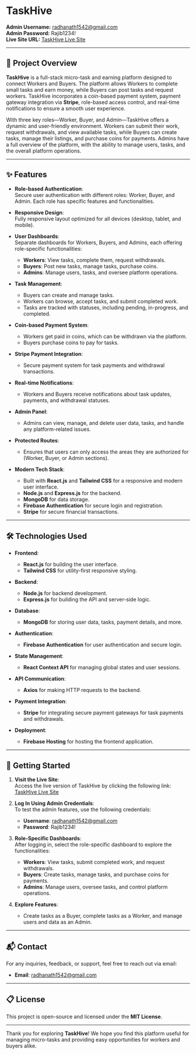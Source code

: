 # TaskHive

**Admin Username:** radhanath1542@gmail.com  
**Admin Password:** Rajib1234!  
**Live Site URL:** [TaskHive Live Site](https://taskhive-40a4a.web.app)

---

## 🚀 Project Overview 

**TaskHive** is a full-stack micro-task and earning platform designed to connect Workers and Buyers. The platform allows Workers to complete small tasks and earn money, while Buyers can post tasks and request workers. TaskHive incorporates a coin-based payment system, payment gateway integration via **Stripe**, role-based access control, and real-time notifications to ensure a smooth user experience.

With three key roles—Worker, Buyer, and Admin—TaskHive offers a dynamic and user-friendly environment. Workers can submit their work, request withdrawals, and view available tasks, while Buyers can create tasks, manage their listings, and purchase coins for payments. Admins have a full overview of the platform, with the ability to manage users, tasks, and the overall platform operations.

---

## ✨ Features

- **Role-based Authentication**:  
  Secure user authentication with different roles: Worker, Buyer, and Admin. Each role has specific features and functionalities.
  
- **Responsive Design**:  
  Fully responsive layout optimized for all devices (desktop, tablet, and mobile).

- **User Dashboards**:  
  Separate dashboards for Workers, Buyers, and Admins, each offering role-specific functionalities:
  - **Workers**: View tasks, complete them, request withdrawals.
  - **Buyers**: Post new tasks, manage tasks, purchase coins.
  - **Admins**: Manage users, tasks, and oversee platform operations.

- **Task Management**:  
  - Buyers can create and manage tasks.
  - Workers can browse, accept tasks, and submit completed work.
  - Tasks are tracked with statuses, including pending, in-progress, and completed.

- **Coin-based Payment System**:  
  - Workers get paid in coins, which can be withdrawn via the platform.
  - Buyers purchase coins to pay for tasks.
  
- **Stripe Payment Integration**:  
  - Secure payment system for task payments and withdrawal transactions.
  
- **Real-time Notifications**:  
  - Workers and Buyers receive notifications about task updates, payments, and withdrawal statuses.
  
- **Admin Panel**:  
  - Admins can view, manage, and delete user data, tasks, and handle any platform-related issues.
  
- **Protected Routes**:  
  - Ensures that users can only access the areas they are authorized for (Worker, Buyer, or Admin sections).
  
- **Modern Tech Stack**:  
  - Built with **React.js** and **Tailwind CSS** for a responsive and modern user interface.
  - **Node.js** and **Express.js** for the backend.
  - **MongoDB** for data storage.
  - **Firebase Authentication** for secure login and registration.
  - **Stripe** for secure financial transactions.

---

## 🛠️ Technologies Used

- **Frontend**:  
  - **React.js** for building the user interface.
  - **Tailwind CSS** for utility-first responsive styling.

- **Backend**:  
  - **Node.js** for backend development.
  - **Express.js** for building the API and server-side logic.

- **Database**:  
  - **MongoDB** for storing user data, tasks, payment details, and more.

- **Authentication**:  
  - **Firebase Authentication** for user authentication and secure login.

- **State Management**:  
  - **React Context API** for managing global states and user sessions.

- **API Communication**:  
  - **Axios** for making HTTP requests to the backend.

- **Payment Integration**:  
  - **Stripe** for integrating secure payment gateways for task payments and withdrawals.

- **Deployment**:  
  - **Firebase Hosting** for hosting the frontend application.

---

## 🏁 Getting Started

1. **Visit the Live Site**:  
   Access the live version of TaskHive by clicking the following link:  
   [TaskHive Live Site](https://taskhive-40a4a.web.app)

2. **Log In Using Admin Credentials**:  
   To test the admin features, use the following credentials:
   - **Username**: radhanath1542@gmail.com
   - **Password**: Rajib1234!

3. **Role-Specific Dashboards**:  
   After logging in, select the role-specific dashboard to explore the functionalities:
   - **Workers**: View tasks, submit completed work, and request withdrawals.
   - **Buyers**: Create tasks, manage tasks, and purchase coins for payments.
   - **Admins**: Manage users, oversee tasks, and control platform operations.

4. **Explore Features**:  
   - Create tasks as a Buyer, complete tasks as a Worker, and manage users and data as an Admin.

---

## 📬 Contact

For any inquiries, feedback, or support, feel free to reach out via email:

- **Email**: [radhanath1542@gmail.com](mailto:radhanath1542@gmail.com)

---

## 📋 License

This project is open-source and licensed under the **MIT License**.

---

Thank you for exploring **TaskHive**! We hope you find this platform useful for managing micro-tasks and providing easy opportunities for workers and buyers alike.
